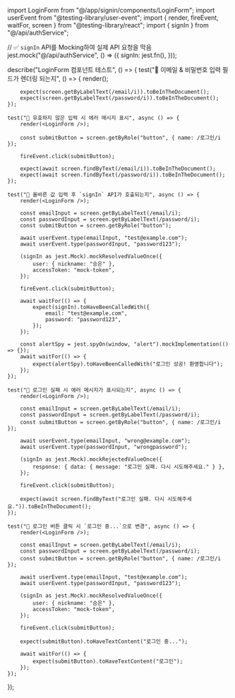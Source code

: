 import LoginForm from "@/app/signin/components/LoginForm";
import userEvent from "@testing-library/user-event";
import { render, fireEvent, waitFor, screen } from "@testing-library/react";
import { signIn } from "@/api/authService";

// ✅ `signIn` API를 Mocking하여 실제 API 요청을 막음
jest.mock("@/api/authService", () => ({
    signIn: jest.fn(),
}));

describe("LoginForm 컴포넌트 테스트", () => {
    test("📌 이메일 & 비밀번호 입력 필드가 렌더링 되는지", () => {
        render(<LoginForm />);

        expect(screen.getByLabelText(/email/i)).toBeInTheDocument();
        expect(screen.getByLabelText(/password/i)).toBeInTheDocument();
    });

    test("📌 유효하지 않은 입력 시 에러 메시지 표시", async () => {
        render(<LoginForm />);

        const submitButton = screen.getByRole("button", { name: /로그인/i });

        fireEvent.click(submitButton);

        expect(await screen.findByText(/email/i)).toBeInTheDocument();
        expect(await screen.findByText(/password/i)).toBeInTheDocument();
    });

    test("📌 올바른 값 입력 후 `signIn` API가 호출되는지", async () => {
        render(<LoginForm />);

        const emailInput = screen.getByLabelText(/email/i);
        const passwordInput = screen.getByLabelText(/password/i);
        const submitButton = screen.getByRole("button");

        await userEvent.type(emailInput, "test@example.com");
        await userEvent.type(passwordInput, "password123");

        (signIn as jest.Mock).mockResolvedValueOnce({
            user: { nickname: "승은" },
            accessToken: "mock-token",
        });

        fireEvent.click(submitButton);

        await waitFor(() => {
            expect(signIn).toHaveBeenCalledWith({
                email: "test@example.com",
                password: "password123",
            });
        });

        const alertSpy = jest.spyOn(window, "alert").mockImplementation(() => {});
        await waitFor(() => {
            expect(alertSpy).toHaveBeenCalledWith("로그인 성공! 환영합니다");
        });
    });

    test("📌 로그인 실패 시 에러 메시지가 표시되는지", async () => {
        render(<LoginForm />);

        const emailInput = screen.getByLabelText(/email/i);
        const passwordInput = screen.getByLabelText(/password/i);
        const submitButton = screen.getByRole("button", { name: /로그인/i });

        await userEvent.type(emailInput, "wrong@example.com");
        await userEvent.type(passwordInput, "wrongpassword");

        (signIn as jest.Mock).mockRejectedValueOnce({
            response: { data: { message: "로그인 실패. 다시 시도해주세요." } },
        });

        fireEvent.click(submitButton);

        expect(await screen.findByText("로그인 실패. 다시 시도해주세요.")).toBeInTheDocument();
    });

    test("📌 로그인 버튼 클릭 시 `로그인 중...`으로 변경", async () => {
        render(<LoginForm />);

        const emailInput = screen.getByLabelText(/email/i);
        const passwordInput = screen.getByLabelText(/password/i);
        const submitButton = screen.getByRole("button", { name: /로그인/i });

        await userEvent.type(emailInput, "test@example.com");
        await userEvent.type(passwordInput, "password123");

        (signIn as jest.Mock).mockResolvedValueOnce({
            user: { nickname: "승은" },
            accessToken: "mock-token",
        });

        fireEvent.click(submitButton);

        expect(submitButton).toHaveTextContent("로그인 중...");

        await waitFor(() => {
            expect(submitButton).toHaveTextContent("로그인");
        });
    });
});
